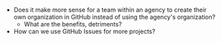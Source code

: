 
* Does it make more sense for a team within an agency to create their own organization in GitHub instead of using the agency's organization?  
  * What are the benefits, detriments?  
* How can we use GitHub Issues for more projects?  
